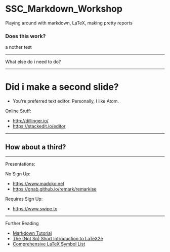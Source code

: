 # SSC_Markdown_Workshop
Playing around with markdown, LaTeX, making pretty reports

### Does this work?

a nother test

***

What else do i need to do?

---

# Did i make a second slide?
* You're preferred text editor. Personally, I like Atom.

Online Stuff:
* http://dillinger.io/
* https://stackedit.io/editor
---

## How about a third?

---
Presentations:

No Sign Up:
* https://www.madoko.net
* https://gnab.github.io/remark/remarkise

Requires Sign Up:
* https://www.swipe.to

---
Further Reading
* [Markdown Tutorial](http://www.markdowntutorial.com/)
* [The (Not So) Short Introduction to LaTeX2e](http://mirrors.rit.edu/CTAN/info/lshort/english/lshort.pdf)
* [Comprehensive LaTeX Symbol List](http://bay.uchicago.edu/tex-archive/info/symbols/comprehensive/symbols-letter.pdf)
